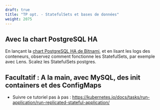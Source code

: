 ```yaml
---
draft: true
title: "TP opt. - StatefulSets et bases de données"
weight: 2075
---
```


## Avec la chart PostgreSQL HA

En lançant la [chart PostgreSQL HA de Bitnami](https://github.com/bitnami/charts/tree/master/bitnami/postgresql-ha), et en lisant les logs des conteneurs, observez comment fonctionne les StatefulSets, par exemple avec Lens. Scalez les StatefulSets postgres.

<!-- Ou PGOperator -->

## Facultatif : A la main, avec MySQL, des init containers et des ConfigMaps

- Suivre ce tutoriel pas à pas : <https://kubernetes.io/docs/tasks/run-application/run-replicated-stateful-application/>

<!-- - https://kubernetes.io/docs/tutorials/stateful-application/basic-stateful-set/ -->
<!-- - https://kubernetes.io/docs/tutorials/stateful-application/cassandra/ -->

<!--
### Ressources configmaps
 https://github.com/GoogleCloudPlatform/kubernetes-workshops/blob/master/bundles/kubernetes-101/workshop/labs/managing-application-configurations-and-secrets.md
https://kubernetes.io/docs/concepts/configuration/configmap/#using-configmaps -->
